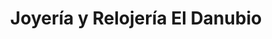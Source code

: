 ---
title: "Joyería y Relojería El Danubio"
url: /socorro/joyeria-y-relojeria-el-danubio/
shop: joyería
---